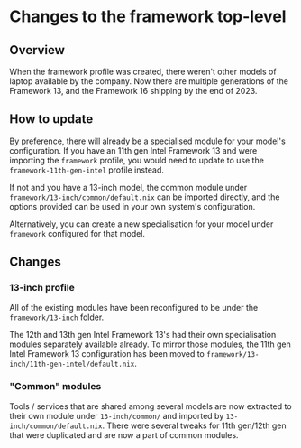 # Changes to the framework top-level

## Overview

When the framework profile was created, there weren't other models of laptop available by the
company. Now there are multiple generations of the Framework 13, and the Framework 16 shipping by
the end of 2023.

## How to update

By preference, there will already be a specialised module for your model's configuration. If you
have an 11th gen Intel Framework 13 and were importing the `framework` profile, you would need to
update to use the `framework-11th-gen-intel` profile instead.

If not and you have a 13-inch model, the common module under `framework/13-inch/common/default.nix`
can be imported directly, and the options provided can be used in your own system's configuration.

Alternatively, you can create a new specialisation for your model under `framework` configured for
that model.

## Changes

### 13-inch profile

All of the existing modules have been reconfigured to be under the `framework/13-inch` folder.

The 12th and 13th gen Intel Framework 13's had their own specialisation modules separately available
already. To mirror those modules, the 11th gen Intel Framework 13 configuration has been moved to
`framework/13-inch/11th-gen-intel/default.nix`.

### "Common" modules

Tools / services that are shared among several models are now extracted to their own module under
`13-inch/common/` and imported by `13-inch/common/default.nix`. There were several tweaks for
11th gen/12th gen that were duplicated and are now a part of common modules.

